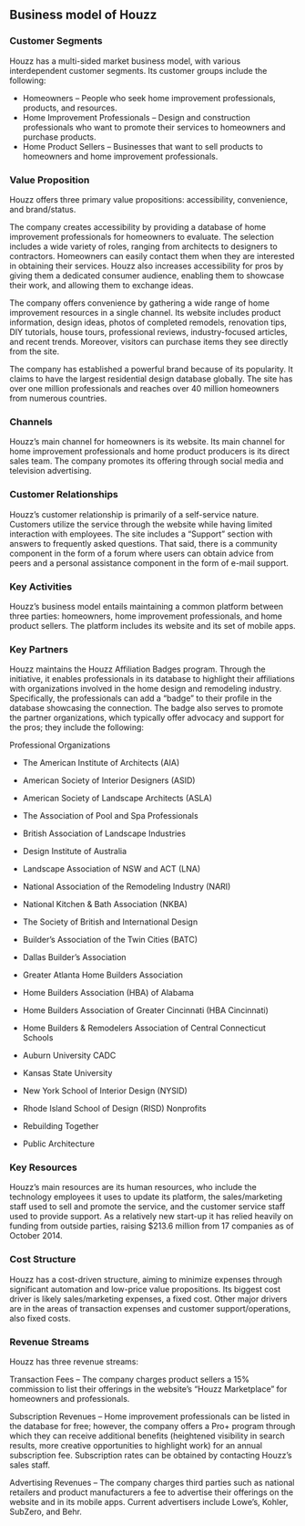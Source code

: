 Business model of Houzz
-----------------------

 ### Customer Segments

 Houzz has a multi-sided market business model, with various interdependent customer segments. Its customer groups include the following:

  * Homeowners – People who seek home improvement professionals, products, and resources.
 * Home Improvement Professionals – Design and construction professionals who want to promote their services to homeowners and purchase products.
 * Home Product Sellers – Businesses that want to sell products to homeowners and home improvement professionals.
  ### Value Proposition

 Houzz offers three primary value propositions: accessibility, convenience, and brand/status.

 The company creates accessibility by providing a database of home improvement professionals for homeowners to evaluate. The selection includes a wide variety of roles, ranging from architects to designers to contractors. Homeowners can easily contact them when they are interested in obtaining their services. Houzz also increases accessibility for pros by giving them a dedicated consumer audience, enabling them to showcase their work, and allowing them to exchange ideas.

 The company offers convenience by gathering a wide range of home improvement resources in a single channel. Its website includes product information, design ideas, photos of completed remodels, renovation tips, DIY tutorials, house tours, professional reviews, industry-focused articles, and recent trends. Moreover, visitors can purchase items they see directly from the site.

 The company has established a powerful brand because of its popularity. It claims to have the largest residential design database globally. The site has over one million professionals and reaches over 40 million homeowners from numerous countries.

 ### Channels

 Houzz’s main channel for homeowners is its website. Its main channel for home improvement professionals and home product producers is its direct sales team. The company promotes its offering through social media and television advertising.

 ### Customer Relationships

 Houzz’s customer relationship is primarily of a self-service nature. Customers utilize the service through the website while having limited interaction with employees. The site includes a “Support” section with answers to frequently asked questions. That said, there is a community component in the form of a forum where users can obtain advice from peers and a personal assistance component in the form of e-mail support.

 ### Key Activities

 Houzz’s business model entails maintaining a common platform between three parties: homeowners, home improvement professionals, and home product sellers. The platform includes its website and its set of mobile apps.

 ### Key Partners

 Houzz maintains the Houzz Affiliation Badges program. Through the initiative, it enables professionals in its database to highlight their affiliations with organizations involved in the home design and remodeling industry. Specifically, the professionals can add a “badge” to their profile in the database showcasing the connection. The badge also serves to promote the partner organizations, which typically offer advocacy and support for the pros; they include the following:

 Professional Organizations

  * The American Institute of Architects (AIA)
 * American Society of Interior Designers (ASID)
 * American Society of Landscape Architects (ASLA)
 * The Association of Pool and Spa Professionals
 * British Association of Landscape Industries
 * Design Institute of Australia
 * Landscape Association of NSW and ACT (LNA)
 * National Association of the Remodeling Industry (NARI)
 * National Kitchen & Bath Association (NKBA)
 * The Society of British and International Design
 * Builder’s Association of the Twin Cities (BATC)
 * Dallas Builder’s Association
 * Greater Atlanta Home Builders Association
 * Home Builders Association (HBA) of Alabama
 * Home Builders Association of Greater Cincinnati (HBA Cincinnati)
 * Home Builders & Remodelers Association of Central Connecticut
  Schools

  * Auburn University CADC
 * Kansas State University
 * New York School of Interior Design (NYSID)
 * Rhode Island School of Design (RISD)
  Nonprofits

  * Rebuilding Together
 * Public Architecture
  ### Key Resources

 Houzz’s main resources are its human resources, who include the technology employees it uses to update its platform, the sales/marketing staff used to sell and promote the service, and the customer service staff used to provide support. As a relatively new start-up it has relied heavily on funding from outside parties, raising $213.6 million from 17 companies as of October 2014.

 ### Cost Structure

 Houzz has a cost-driven structure, aiming to minimize expenses through significant automation and low-price value propositions. Its biggest cost driver is likely sales/marketing expenses, a fixed cost. Other major drivers are in the areas of transaction expenses and customer support/operations, also fixed costs.

 ### Revenue Streams

 Houzz has three revenue streams:

 Transaction Fees – The company charges product sellers a 15% commission to list their offerings in the website’s “Houzz Marketplace” for homeowners and professionals.

 Subscription Revenues – Home improvement professionals can be listed in the database for free; however, the company offers a Pro+ program through which they can receive additional benefits (heightened visibility in search results, more creative opportunities to highlight work) for an annual subscription fee. Subscription rates can be obtained by contacting Houzz’s sales staff.

 Advertising Revenues – The company charges third parties such as national retailers and product manufacturers a fee to advertise their offerings on the website and in its mobile apps. Current advertisers include Lowe’s, Kohler, SubZero, and Behr.